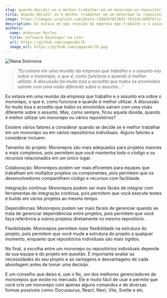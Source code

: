 ```yaml
---
slug: quando-decidir-se-e-melhor-trabalhar-em-um-monorepo-ou-repositorios-individuais
title: Quando decidir se é melhor trabalhar em um monorepo ou repositórios individuais?
image: https://images.unsplash.com/photo-1590247813693-5541d1c609fd?ixlib=rb-4.0.3&ixid=MnwxMjA3fDB8MHxwaG90by1wYWdlfHx8fGVufDB8fHx8&auto=format&fit=crop&w=1509&q=80
description: Eu estava em uma reunião da empresa que trabalho e o assunto era sobre o monorepo, o que é, como funciona e quando é melhor utilizar. A discussão foi muito boa e acredito que todos os envolvidos saíram com uma visão diferente sobre o assunto.
authors:
  name: Anderson Marlon
  title: Software Developer na Linx
  url: https://github.com/yagasaki7k
  image_url: https://github.com/yagasaki7k.png
---
```


![](https://images.unsplash.com/photo-1590247813693-5541d1c609fd?ixlib=rb-4.0.3&ixid=MnwxMjA3fDB8MHxwaG90by1wYWdlfHx8fGVufDB8fHx8&auto=format&fit=crop&w=1509&q=80 "Nana Smirnova")

> _"Eu estava em uma reunião da empresa que trabalho e o assunto era sobre o monorepo, o que é, como funciona e quando é melhor utilizar. A discussão foi muito boa e acredito que todos os envolvidos saíram com uma visão diferente sobre o assunto..."_

Eu estava em uma reunião da empresa que trabalho e o assunto era sobre o monorepo, o que é, como funciona e quando é melhor utilizar. A discussão foi muito boa e acredito que todos os envolvidos saíram com uma visão diferente sobre o assunto. Mas, como sempre, ficou aquela dúvida, quando é melhor utilizar um monorepo ou vários repositórios?

Existem vários fatores a considerar quando se decide se é melhor trabalhar em um monorepo ou em vários repositórios individuais. Alguns fatores a considerar incluem:

Tamanho do projeto: Monorepos são mais adequados para projetos maiores e mais complexos, pois permitem que você mantenha todo o código e os recursos relacionados em um único lugar.

Colaboração: Monorepos podem ser mais eficientes para equipes que trabalham em múltiplos projetos ou componentes, pois permitem que os desenvolvedores compartilhem código e recursos com facilidade.

Integração contínua: Monorepos podem ser mais fáceis de integrar com ferramentas de integração contínua, pois permitem que você execute testes e builds em vários projetos ao mesmo tempo.

Dependências: Monorepos podem ser mais fáceis de gerenciar quando se trata de gerenciar dependências entre projetos, pois permitem que você faça referência a outros projetos diretamente no mesmo repositório.

Flexibilidade: Monorepos permitem mais flexibilidade na estrutura do projeto, pois permitem que você mude a estrutura do projeto a qualquer momento, enquanto que repositórios individuais são mais rígidos.

No final, a escolha entre um monorepo ou repositórios individuais depende da sua equipe e do projeto em questão. É importante avaliar as necessidades do seu projeto e as vantagens e desvantagens de cada abordagem antes de tomar uma decisão.

E um conselho que deixo é, use o Nx, um dos melhores gerenciadores de monorepos que existe no mercado. Ele é muito fácil de usar e permite que você crie um monorepo com apenas alguns comandos e de diversas formas possíveis como: Docusaurus, React, Next, Vite, Svelte e etc.
